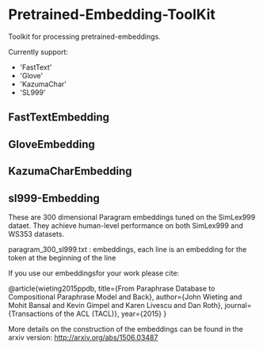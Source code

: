 # Pretrained-Embedding-ToolKit 

Toolkit for processing pretrained-embeddings.

Currently support:
 - 'FastText'
 - 'Glove'
 - 'KazumaChar'
 - 'SL999'

## FastTextEmbedding

## GloveEmbedding

## KazumaCharEmbedding

## sl999-Embedding

These are 300 dimensional Paragram embeddings tuned on the SimLex999 dataet. They achieve
human-level performance on both SimLex999 and WS353 datasets.


paragram\_300\_sl999.txt : embeddings, each line is an embedding for the token at the
                            beginning of the line

If you use our embeddingsfor your work please cite:

@article{wieting2015ppdb,
title={From Paraphrase Database to Compositional Paraphrase Model and Back},
author={John Wieting and Mohit Bansal and Kevin Gimpel and Karen Livescu and Dan Roth},
journal={Transactions of the ACL (TACL)},
year={2015}
}

More details on the construction of the embeddings can be found in the arxiv version:
http://arxiv.org/abs/1506.03487
